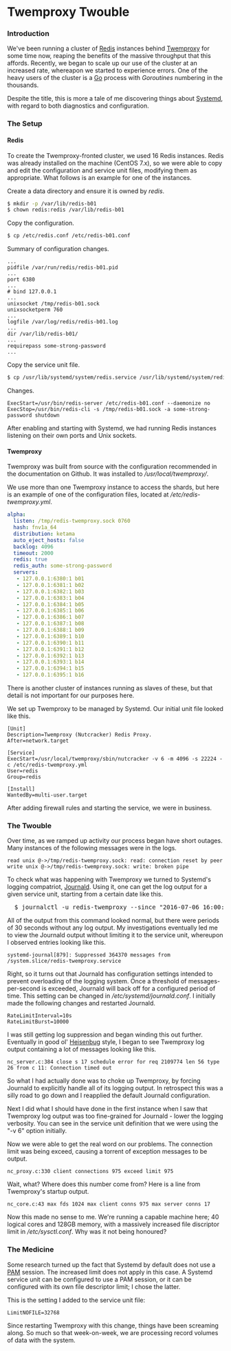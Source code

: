 # Twemproxy Twouble

### Introduction

We've been running a cluster of [Redis](http://redis.io/) instances behind [Twemproxy](https://github.com/twitter/twemproxy) for some time now, reaping the benefits of the massive throughput that this affords. Recently, we began to scale up our use of the cluster at an increased rate, whereapon we started to experience errors. One of the heavy users of the cluster is a [Go](https://golang.org/) process with _Goroutines_ numbering in the thousands.

Despite the title, this is more a tale of me discovering things about [Systemd](https://www.freedesktop.org/software/systemd/man/systemd.html), with regard to both diagnostics and configuration.

### The Setup

#### Redis

To create the Twemproxy-fronted cluster, we used 16 Redis instances. Redis was already installed on the machine (CentOS 7.x), so we were able to copy and edit the configuration and service unit files, modifying them as appropriate. What follows is an example for one of the instances.

Create a data directory and ensure it is owned by _redis_.
```bash
$ mkdir -p /var/lib/redis-b01
$ chown redis:redis /var/lib/redis-b01
```

Copy the configuration.
```bash
$ cp /etc/redis.conf /etc/redis-b01.conf
```

Summary of configuration changes.
```
...
pidfile /var/run/redis/redis-b01.pid
...
port 6380
...
# bind 127.0.0.1
...
unixsocket /tmp/redis-b01.sock
unixsocketperm 760
...
logfile /var/log/redis/redis-b01.log
...
dir /var/lib/redis-b01/
...
requirepass some-strong-password
...
```

Copy the service unit file.
```bash
$ cp /usr/lib/systemd/system/redis.service /usr/lib/systemd/system/redis-b01.service
```

Changes.
```
ExecStart=/usr/bin/redis-server /etc/redis-b01.conf --daemonize no
ExecStop=/usr/bin/redis-cli -s /tmp/redis-b01.sock -a some-strong-password shutdown
```

After enabling and starting with Systemd, we had running Redis instances listening on their own ports and Unix sockets.

#### Twemproxy

Twemproxy was built from source with the configuration recommended in the documentation on Github. It was installed to _/usr/local/twemproxy/_.

We use more than one Twemproxy instance to access the shards, but here is an example of one of the configuration files, located at _/etc/redis-twemproxy.yml_.
```yaml
alpha:
  listen: /tmp/redis-twemproxy.sock 0760
  hash: fnv1a_64
  distribution: ketama
  auto_eject_hosts: false
  backlog: 4096
  timeout: 2000
  redis: true
  redis_auth: some-strong-password
  servers:
   - 127.0.0.1:6380:1 b01
   - 127.0.0.1:6381:1 b02
   - 127.0.0.1:6382:1 b03
   - 127.0.0.1:6383:1 b04
   - 127.0.0.1:6384:1 b05
   - 127.0.0.1:6385:1 b06
   - 127.0.0.1:6386:1 b07
   - 127.0.0.1:6387:1 b08
   - 127.0.0.1:6388:1 b09
   - 127.0.0.1:6389:1 b10
   - 127.0.0.1:6390:1 b11
   - 127.0.0.1:6391:1 b12
   - 127.0.0.1:6392:1 b13
   - 127.0.0.1:6393:1 b14
   - 127.0.0.1:6394:1 b15
   - 127.0.0.1:6395:1 b16
```

There is another cluster of instances running as slaves of these, but that detail is not important for our purposes here.

We set up Twemproxy to be managed by Systemd. Our initial unit file looked like this.
```
[Unit]
Description=Twemproxy (Nutcracker) Redis Proxy.
After=network.target

[Service]
ExecStart=/usr/local/twemproxy/sbin/nutcracker -v 6 -m 4096 -s 22224 -c /etc/redis-twemproxy.yml
User=redis
Group=redis

[Install]
WantedBy=multi-user.target
```

After adding firewall rules and starting the service, we were in business.

### The Twouble

Over time, as we ramped up activity our process began have short outages. Many instances of the following messages were in the logs.
```
read unix @->/tmp/redis-twemproxy.sock: read: connection reset by peer
write unix @->/tmp/redis-twemproxy.sock: write: broken pipe
```

To check what was happening with Twemproxy we turned to Systemd's logging compatriot, [Journald](https://www.freedesktop.org/software/systemd/man/systemd-journald.service.html). Using it, one can get the log output for a given service unit, starting from a certain date like this.
<pre>
  $ journalctl -u redis-twemproxy --since "2016-07-06 16:00:00"
</pre>

All of the output from this command looked normal, but there were periods of 30 seconds without any log output. My investigations eventually led me to view the Journald output without limiting it to the service unit, whereupon I observed entries looking like this.
```
systemd-journal[879]: Suppressed 364370 messages from /system.slice/redis-twemproxy.service
```

Right, so it turns out that Journald has configuration settings intended to prevent overloading of the logging system. Once a threshold of messages-per-second is exceeded, Journald will back off for a configured period of time. This setting can be changed in _/etc/systemd/journald.conf_. I initially made the following changes and restarted Journald.
```
RateLimitInterval=10s
RateLimitBurst=10000
```

I was still getting log suppression and began winding this out further. Eventually in good ol' [Heisenbug](https://en.wikipedia.org/wiki/Heisenbug) style, I began to see Twemproxy log output containing a lot of messages looking like this.
```
nc_server.c:384 close s 17 schedule error for req 2109774 len 56 type 26 from c 11: Connection timed out
```

So what I had actually done was to choke up Twemproxy, by forcing Journald to explicitly handle all of its logging output. In retrospect this was a silly road to go down and I reapplied the default Journald configuration.

Next I did what I should have done in the first instance when I saw that Twemproxy log output was too fine-grained for Journald - lower the logging verbosity. You can see in the service unit definition that we were using the "-v 6" option initially.

Now we were able to get the real word on our problems. The connection limit was being exceed, causing a torrent of exception messages to be output.
```
nc_proxy.c:330 client connections 975 exceed limit 975
```

Wait, what? Where does this number come from? Here is a line from Twemproxy's startup output. 
```
nc_core.c:43 max fds 1024 max client conns 975 max server conns 17
```

Now this made no sense to me. We're running a capable machine here; 40 logical cores and 128GB memory, with a massively increased file discriptor limit in _/etc/sysctl.conf_. Why was it not being honoured?

### The Medicine

Some research turned up the fact that Systemd by default does not use a [PAM](https://en.wikipedia.org/wiki/Pluggable_authentication_module) session. The increased limit does not apply in this case. A Systemd service unit can be configured to use a PAM session, or it can be configured with its own file descriptor limit; I chose the latter.

This is the setting I added to the service unit file:
```
LimitNOFILE=32768
```

Since restarting Twemproxy with this change, things have been screaming along. So much so that week-on-week, we are processing record volumes of data with the system.
